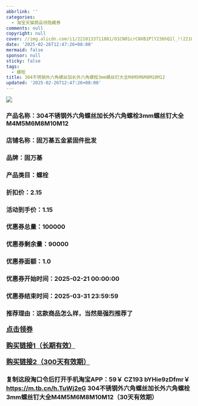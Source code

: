 ```yaml
---
abbrlink: ''
categories:
  - 淘宝天猫商品领隐藏券
comments: null
copyright: null
cover: //img.alicdn.com/i1/2210133711881/O1CN01crCNXB1PlY236hQ1l_!!2210133711881.png
date: '2025-02-26T12:47:26+08:00'
mermaid: false
sponsor: null
sticky: false
tags:
  - 螺栓
title: 304不锈钢外六角螺丝加长外六角螺栓3mm螺丝钉大全M4M5M6M8M10M12
updated: '2025-02-26T12:47:26+08:00'
--- 
```


![](//img.alicdn.com/i1/2210133711881/O1CN01crCNXB1PlY236hQ1l_!!2210133711881.png)

### 产品名称：304不锈钢外六角螺丝加长外六角螺栓3mm螺丝钉大全M4M5M6M8M10M12
### 店铺名称：固万基五金紧固件批发
### 品牌：固万基
### 产品类目：螺栓
### 折扣价：2.15
### 活动到手价：1.15
### 优惠券总量：100000
### 优惠券剩余量：90000
### 优惠券面额：1.0
### 优惠券开始时间：2025-02-21 00:00:00	
### 优惠券结束时间：2025-03-31 23:59:59	
### 推荐理由：这款商品怎么样，当然是强烈推荐了

<p style="font-size: 18px; font-weight: bold;">
  <a href="https://uland.taobao.com/coupon/edetail?e=1cuk%2FaMAzxulhHvvyUNXZfh8CuWt5YH5OVuOuRD5gLJMmdsrkidbOWgpcJRl3wFwcV%2FlEyhmp8Cg%2FLaIr4OtVafkzrCrzM4pJEGkAn3wUOfOXLRoFB63BSKMnWSBv6dPf9o4uoFTRSP2E5VqU87STnIE4r7wqPNK7NjcxRIBfQbVM%2Fe4LpP7OiwynAdGnOngsRcE0wncGCpMMzygPYbx8aOUoKzBkPdD49IpuNimzZ39oIt1wrbvd3bN3ZFO%2FHcc8gw7CyR8B19SbnB%2BnTVamIl%2BFkIjiPH%2F2wFCYTGExV5MpsMH0TEspigDtWBoNzPvZYr%2Bpu9hPUyaxTQULkICJ8HUw3GH5SZ%2BGWqNBzv719M%3D&traceId=0b515d4517407227641888116d126c&union_lens=lensId%3AOPT%401740722774%402104d182_0dba_1954b29a355_a9ce%4001%40eyJmbG9vcklkIjo3MzM1NH0ie" target="_blank">点击领券</a>
</p>
<p style="font-size: 18px; font-weight: bold;">
  <a href="https://s.click.taobao.com/t?e=m%3D2%26s%3DkGzWEjJQ4Ktw4vFB6t2Z2ueEDrYVVa64LKpWJ%2Bin0XLjf2vlNIV67uW8xal2bDKcgL3PGTnk8Mb3ID%2FV1RqsF4wnCJeELi4I%2FIEn%2BS1IjHAB0ghlTd7WlZVm%2FOAUUFw71qrpxiwMoCNxc1AtbZGVSzUD8AkKaf6nSLTFfLALfKnNEPXytV9ALq8XLr9cF0l0AOJ7n9hIYuTkWTPHo%2BXyoj5kcfaifxi5%2BWegfogqd49DQoCd%2FWOitx9F1YzuySVOiwDvL0S3MoiFVQ4cAYunALTO8hVXH49zb%2FnUHMQd61%2FGCUoWt8%2BaTNaQOsd5M3zP3KXZ4Fe4tS%2BeGYXys8yWd6Jn5AyUbPoV" target="_blank">购买链接1（长期有效）</a>
</p>
<p style="font-size: 18px; font-weight: bold;">
  <a href="https://s.click.taobao.com/nB3IRYs" target="_blank">购买链接2（300天有效期）</a>
</p>

### 复制这段淘口令后打开手机淘宝APP：59￥ CZ193 bYHie9zDfmr￥ https://m.tb.cn/h.TuWj2eG  304不锈钢外六角螺丝加长外六角螺栓3mm螺丝钉大全M4M5M6M8M10M12（30天有效期）
